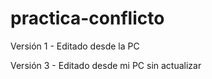 # practica-conflicto

Versión 1 - Editado desde la PC


Versión 3 - Editado desde mi PC sin actualizar